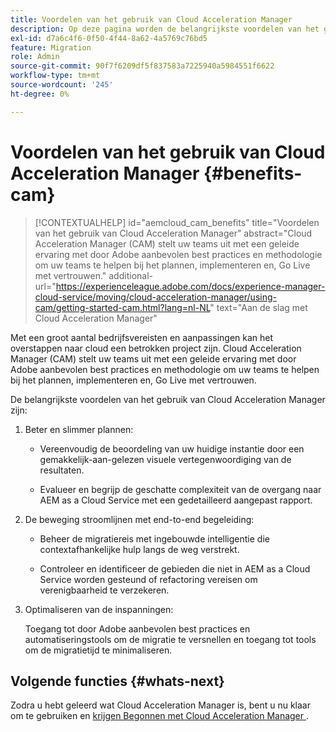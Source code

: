 ```yaml
---
title: Voordelen van het gebruik van Cloud Acceleration Manager
description: Op deze pagina worden de belangrijkste voordelen van het gebruik van Cloud Acceleration Manager gemarkeerd.
exl-id: d7a6c4f6-0f50-4f44-8a62-4a5769c76bd5
feature: Migration
role: Admin
source-git-commit: 90f7f6209df5f837583a7225940a5984551f6622
workflow-type: tm+mt
source-wordcount: '245'
ht-degree: 0%

---
```


# Voordelen van het gebruik van Cloud Acceleration Manager {#benefits-cam}

>[!CONTEXTUALHELP]
>id="aemcloud_cam_benefits"
>title="Voordelen van het gebruik van Cloud Acceleration Manager"
>abstract="Cloud Acceleration Manager (CAM) stelt uw teams uit met een geleide ervaring met door Adobe aanbevolen best practices en methodologie om uw teams te helpen bij het plannen, implementeren en, Go Live met vertrouwen."
>additional-url="https://experienceleague.adobe.com/docs/experience-manager-cloud-service/moving/cloud-acceleration-manager/using-cam/getting-started-cam.html?lang=nl-NL" text="Aan de slag met Cloud Acceleration Manager"

Met een groot aantal bedrijfsvereisten en aanpassingen kan het overstappen naar cloud een betrokken project zijn. Cloud Acceleration Manager (CAM) stelt uw teams uit met een geleide ervaring met door Adobe aanbevolen best practices en methodologie om uw teams te helpen bij het plannen, implementeren en, Go Live met vertrouwen.

De belangrijkste voordelen van het gebruik van Cloud Acceleration Manager zijn:

1. Beter en slimmer plannen:

   * Vereenvoudig de beoordeling van uw huidige instantie door een gemakkelijk-aan-gelezen visuele vertegenwoordiging van de resultaten.

   * Evalueer en begrijp de geschatte complexiteit van de overgang naar AEM as a Cloud Service met een gedetailleerd aangepast rapport.

1. De beweging stroomlijnen met end-to-end begeleiding:

   * Beheer de migratiereis met ingebouwde intelligentie die contextafhankelijke hulp langs de weg verstrekt.

   * Controleer en identificeer de gebieden die niet in AEM as a Cloud Service worden gesteund of refactoring vereisen om verenigbaarheid te verzekeren.

1. Optimaliseren van de inspanningen:

   Toegang tot door Adobe aanbevolen best practices en automatiseringstools om de migratie te versnellen en toegang tot tools om de migratietijd te minimaliseren.

## Volgende functies {#whats-next}

Zodra u hebt geleerd wat Cloud Acceleration Manager is, bent u nu klaar om te gebruiken en [&#x200B; krijgen Begonnen met Cloud Acceleration Manager &#x200B;](https://experienceleague.adobe.com/docs/experience-manager-cloud-service/moving/cloud-acceleration-manager/using-cam/getting-started-cam.html?lang=nl-NL).
